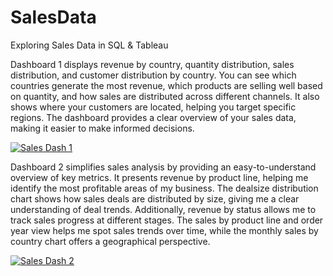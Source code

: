 # SalesData
Exploring Sales Data in SQL &amp; Tableau


Dashboard 1 displays revenue by country, quantity distribution, sales distribution, and customer distribution by country. You can see which countries generate the most revenue, which products are selling well based on quantity, and how sales are distributed across different channels. It also shows where your customers are located, helping you target specific regions. The dashboard provides a clear overview of your sales data, making it easier to make informed decisions.


<div class='tableauPlaceholder' id='viz1689733533118' style='position: relative'><noscript><a href='#'><img alt='Sales Dash 1 ' src='https:&#47;&#47;public.tableau.com&#47;static&#47;images&#47;Sa&#47;SalesDashboard1_16897330989710&#47;SalesDash1&#47;1_rss.png' style='border: none' /></a></noscript><object class='tableauViz'  style='display:none;'><param name='host_url' value='https%3A%2F%2Fpublic.tableau.com%2F' /> <param name='embed_code_version' value='3' /> <param name='site_root' value='' /><param name='name' value='SalesDashboard1_16897330989710&#47;SalesDash1' /><param name='tabs' value='no' /><param name='toolbar' value='yes' /><param name='static_image' value='https:&#47;&#47;public.tableau.com&#47;static&#47;images&#47;Sa&#47;SalesDashboard1_16897330989710&#47;SalesDash1&#47;1.png' /> <param name='animate_transition' value='yes' /><param name='display_static_image' value='yes' /><param name='display_spinner' value='yes' /><param name='display_overlay' value='yes' /><param name='display_count' value='yes' /><param name='language' value='en-US' /></object></div>


Dashboard 2 simplifies sales analysis by providing an easy-to-understand overview of key metrics. It presents revenue by product line, helping me identify the most profitable areas of my business. The dealsize distribution chart shows how sales deals are distributed by size, giving me a clear understanding of deal trends. Additionally, revenue by status allows me to track sales progress at different stages. The sales by product line and order year view helps me spot sales trends over time, while the monthly sales by country chart offers a geographical perspective. 

<div class='tableauPlaceholder' id='viz1689733593441' style='position: relative'><noscript><a href='#'><img alt='Sales Dash 2 ' src='https:&#47;&#47;public.tableau.com&#47;static&#47;images&#47;Sa&#47;SalesDashboard2_16897331379760&#47;SalesDash2&#47;1_rss.png' style='border: none' /></a></noscript><object class='tableauViz'  style='display:none;'><param name='host_url' value='https%3A%2F%2Fpublic.tableau.com%2F' /> <param name='embed_code_version' value='3' /> <param name='site_root' value='' /><param name='name' value='SalesDashboard2_16897331379760&#47;SalesDash2' /><param name='tabs' value='no' /><param name='toolbar' value='yes' /><param name='static_image' value='https:&#47;&#47;public.tableau.com&#47;static&#47;images&#47;Sa&#47;SalesDashboard2_16897331379760&#47;SalesDash2&#47;1.png' /> <param name='animate_transition' value='yes' /><param name='display_static_image' value='yes' /><param name='display_spinner' value='yes' /><param name='display_overlay' value='yes' /><param name='display_count' value='yes' /><param name='language' value='en-US' /></object></div>               
